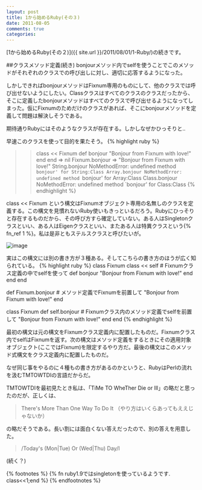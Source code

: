 ```yaml
---
layout: post
title: 1から始めるRuby(その３)
date: 2011-08-05
comments: true
categories:
---
```



[1から始めるRuby(その２)]({{ site.url }}/2011/08/01/1-Ruby/)の続きです。

##クラスメソッド定義(続き)
bonjourメソッド内でselfを使うことでこのメソッドがそれぞれのクラスでの呼び出しに対し、適切に応答するようになった。

しかしできればbonjourメソッドはFixnum専用のものにして、他のクラスでは呼び出せないようにしたい。Classクラスはすべてのクラスのクラスだったから、そこに定義したbonjourメソッドはすべてのクラスで呼び出せるようになってしまった。仮にFixnumのためだけのクラスがあれば、そこにbonjourメソッドを定義して問題は解決しそうである。

期待通りRubyにはそのようなクラスが存在する。しかしなぜかひっそりと..

早速このクラスを使って目的を果たそう。
{% highlight ruby %}
>> class << Fixnum
>>   def bonjour
>>     "Bonjour from Fixnum with love!"
>>   end
>> end
=> nil
>> Fixnum.bonjour
=> "Bonjour from Fixnum with love!"
>> String.bonjour
NoMethodError: undefined method `bonjour' for String:Class
>> Array.bonjour
NoMethodError: undefined method `bonjour' for Array:Class
>> Class.bonjour
NoMethodError: undefined method `bonjour' for Class:Class
{% endhighlight %}

class << Fixnum という構文はFixnumオブジェクト専用の名無しのクラスを定義する。この構文を見慣れないRuby使いもきっといるだろう。Rubyにひっそりと存在するものだから、その呼び方すら確定していない。ある人はSingletonクラスといい、ある人はEigenクラスといい、またある人は特異クラスという{% fn_ref 1 %}。私は是非ともステルスクラスと呼びたいが。

![image](http://img.f.hatena.ne.jp/images/fotolife/k/keyesberry/20110805/20110805221956.gif)

実はこの構文には別の書き方が３種ある。そしてこちらの書き方のほうが広く知られている。
{% highlight ruby %}
 class Fixnum
   class << self     # Fixnumクラス定義の中でselfを使って
     def bonjour
       "Bonjour from Fixnum with love!"
     end
   end
 end

 def Fixnum.bonjour   # メソッド定義でFixnumを前置して
   "Bonjour from Fixnum with love!"
 end

 class Fixnum
   def self.bonjour   # Fixnumクラス内のメソッド定義でselfを前置して
     "Bonjour from Fixnum with love!"
   end
 end
{% endhighlight %}

最初の構文は元の構文をFixnumクラス定義内に配置したものだ。Fixnumクラス内でselfはFixnumを返す。次の構文はメソッド定義をするときにその適用対象オブジェクト(ここではFixnum)を限定するやり方だ。最後の構文はこのメソッド式構文をクラス定義内に配置したものだ。

なぜ同じ事をやるのに４種もの書き方があるのかというと、RubyはPerlの流れを汲むTMTOWTDIの言語だからだ。

TMTOWTDIを最初見たとき私は、「TiMe TO WheTher Die or Ill」の略だと思ったのだが、正しくは、

> There's More Than One Way To Do It
> （やり方はいくらあってもええじゃないか）

の略だそうである。長い割には面白くない答えだったので、別の答えを用意した。

> /Today's (Mon|Tue) Or (Wed|Thu) Day/I

(続く？)

{% footnotes %}
   {% fn ruby1.9ではsingletonを使っているようです. class<<1;end %}
{% endfootnotes %}
